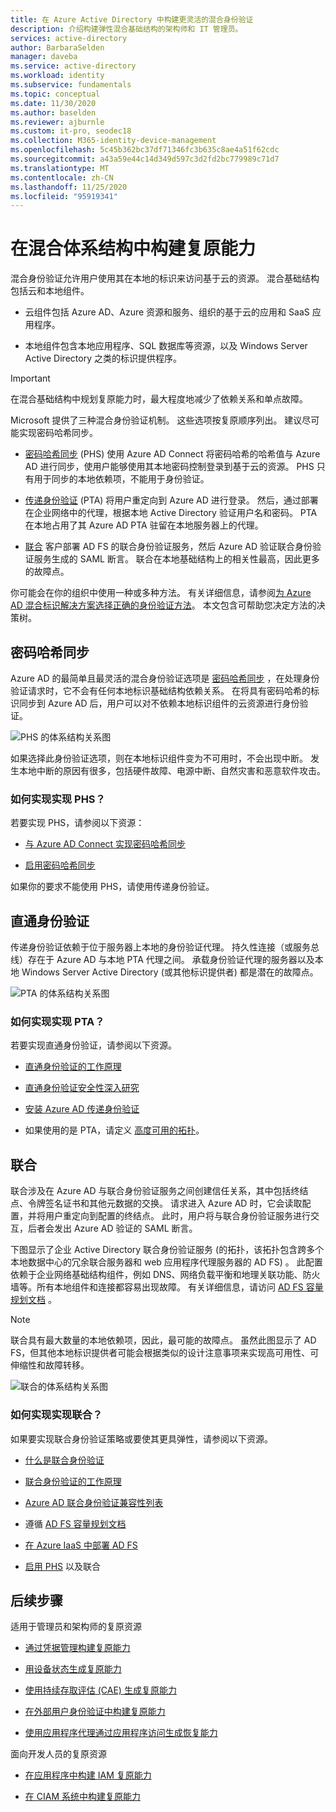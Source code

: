 ```yaml
---
title: 在 Azure Active Directory 中构建更灵活的混合身份验证
description: 介绍构建弹性混合基础结构的架构师和 IT 管理员。
services: active-directory
author: BarbaraSelden
manager: daveba
ms.service: active-directory
ms.workload: identity
ms.subservice: fundamentals
ms.topic: conceptual
ms.date: 11/30/2020
ms.author: baselden
ms.reviewer: ajburnle
ms.custom: it-pro, seodec18
ms.collection: M365-identity-device-management
ms.openlocfilehash: 5c45b362bc37df71346fc3b635c8ae4a51f62cdc
ms.sourcegitcommit: a43a59e44c14d349d597c3d2fd2bc779989c71d7
ms.translationtype: MT
ms.contentlocale: zh-CN
ms.lasthandoff: 11/25/2020
ms.locfileid: "95919341"
---
```

# <a name="build-resilience-in-your-hybrid-architecture"></a>在混合体系结构中构建复原能力

混合身份验证允许用户使用其在本地的标识来访问基于云的资源。 混合基础结构包括云和本地组件。

* 云组件包括 Azure AD、Azure 资源和服务、组织的基于云的应用和 SaaS 应用程序。

* 本地组件包含本地应用程序、SQL 数据库等资源，以及 Windows Server Active Directory 之类的标识提供程序。 

> [!IMPORTANT]
> 在混合基础结构中规划复原能力时，最大程度地减少了依赖关系和单点故障。 

Microsoft 提供了三种混合身份验证机制。 这些选项按复原顺序列出。 建议尽可能实现密码哈希同步。

* [密码哈希同步](../hybrid/whatis-phs.md) (PHS) 使用 Azure AD Connect 将密码哈希的哈希值与 Azure AD 进行同步，使用户能够使用其本地密码控制登录到基于云的资源。 PHS 只有用于同步的本地依赖项，不能用于身份验证。

* [传递身份验证](../hybrid/how-to-connect-pta.md) (PTA) 将用户重定向到 Azure AD 进行登录。 然后，通过部署在企业网络中的代理，根据本地 Active Directory 验证用户名和密码。 PTA 在本地占用了其 Azure AD PTA 驻留在本地服务器上的代理。

* [联合](../hybrid/whatis-fed.md) 客户部署 AD FS 的联合身份验证服务，然后 Azure AD 验证联合身份验证服务生成的 SAML 断言。 联合在本地基础结构上的相关性最高，因此更多的故障点。 

   
你可能会在你的组织中使用一种或多种方法。 有关详细信息，请参阅[为 Azure AD 混合标识解决方案选择正确的身份验证方法](../hybrid/choose-ad-authn.md)。 本文包含可帮助您决定方法的决策树。

## <a name="password-hash-synchronization"></a>密码哈希同步

Azure AD 的最简单且最灵活的混合身份验证选项是 [密码哈希同步](../hybrid/whatis-phs.md) ，在处理身份验证请求时，它不会有任何本地标识基础结构依赖关系。 在将具有密码哈希的标识同步到 Azure AD 后，用户可以对不依赖本地标识组件的云资源进行身份验证。 

![PHS 的体系结构关系图](./media/resilience-in-hybrid/admin-resilience-password-hash-sync.png)

如果选择此身份验证选项，则在本地标识组件变为不可用时，不会出现中断。 发生本地中断的原因有很多，包括硬件故障、电源中断、自然灾害和恶意软件攻击。 

### <a name="how-do-i-implement-phs"></a>如何实现实现 PHS？

若要实现 PHS，请参阅以下资源：

* [与 Azure AD Connect 实现密码哈希同步](../hybrid/how-to-connect-password-hash-synchronization.md)

* [启用密码哈希同步](../hybrid/how-to-connect-password-hash-synchronization.md)

如果你的要求不能使用 PHS，请使用传递身份验证。

## <a name="pass-through-authentication"></a>直通身份验证

传递身份验证依赖于位于服务器上本地的身份验证代理。 持久性连接（或服务总线）存在于 Azure AD 与本地 PTA 代理之间。 承载身份验证代理的服务器以及本地 Windows Server Active Directory (或其他标识提供者) 都是潜在的故障点。 

![PTA 的体系结构关系图](./media/resilience-in-hybrid/admin-resilience-pass-through-authentication.png)

### <a name="how-do-i-implement-pta"></a>如何实现实现 PTA？

若要实现直通身份验证，请参阅以下资源。

* [直通身份验证的工作原理](../hybrid/how-to-connect-pta-how-it-works.md)

* [直通身份验证安全性深入研究](../hybrid/how-to-connect-pta-security-deep-dive.md)

* [安装 Azure AD 传递身份验证](../hybrid/how-to-connect-pta-quick-start.md)

* 如果使用的是 PTA，请定义 [高度可用的拓扑](../hybrid/how-to-connect-pta-quick-start.md)。

 ## <a name="federation"></a>联合

联合涉及在 Azure AD 与联合身份验证服务之间创建信任关系，其中包括终结点、令牌签名证书和其他元数据的交换。 请求进入 Azure AD 时，它会读取配置，并将用户重定向到配置的终结点。 此时，用户将与联合身份验证服务进行交互，后者会发出 Azure AD 验证的 SAML 断言。 

下图显示了企业 Active Directory 联合身份验证服务 (的拓扑，该拓扑包含跨多个本地数据中心的冗余联合服务器和 web 应用程序代理服务器的 AD FS) 。 此配置依赖于企业网络基础结构组件，例如 DNS、网络负载平衡和地理关联功能、防火墙等。所有本地组件和连接都容易出现故障。 有关详细信息，请访问 [AD FS 容量规划文档](https://docs.microsoft.com/windows-server/identity/ad-fs/design/planning-for-ad-fs-server-capacity) 。

> [!NOTE]
>  联合具有最大数量的本地依赖项，因此，最可能的故障点。 虽然此图显示了 AD FS，但其他本地标识提供者可能会根据类似的设计注意事项来实现高可用性、可伸缩性和故障转移。

![联合的体系结构关系图](./media/resilience-in-hybrid/admin-resilience-federation.png)

 ### <a name="how-do-i-implement-federation"></a>如何实现实现联合？

如果要实现联合身份验证策略或要使其更具弹性，请参阅以下资源。

* [什么是联合身份验证](../hybrid/whatis-fed.md)

* [联合身份验证的工作原理](../hybrid/how-to-connect-fed-whatis.md)

* [Azure AD 联合身份验证兼容性列表](../hybrid/how-to-connect-fed-compatibility.md)

* 遵循 [AD FS 容量规划文档](https://docs.microsoft.com/windows-server/identity/ad-fs/design/planning-for-ad-fs-server-capacity)

* [在 Azure IaaS 中部署 AD FS](https://docs.microsoft.com/windows-server/identity/ad-fs/deployment/how-to-connect-fed-azure-adfs)

* [启用 PHS](../hybrid/tutorial-phs-backup.md) 以及联合

## <a name="next-steps"></a>后续步骤
适用于管理员和架构师的复原资源
 
* [通过凭据管理构建复原能力](resilience-in-credentials.md)

* [用设备状态生成复原能力](resilience-with-device-states.md)

* [使用持续存取评估 (CAE) 生成复原能力 ](resilience-with-continuous-access-evaluation.md)

* [在外部用户身份验证中构建复原能力](resilience-b2b-authentication.md)

* [使用应用程序代理通过应用程序访问生成恢复能力](resilience-on-premises-access.md)

面向开发人员的复原资源

* [在应用程序中构建 IAM 复原能力](resilience-app-development-overview.md)

* [在 CIAM 系统中构建复原能力](resilience-b2c.md)

